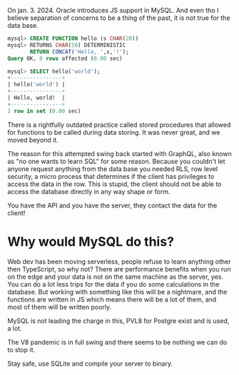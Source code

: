 
On jan. 3. 2024. Oracle introduces JS support in MySQL. And even tho I believe separation of concerns to be a thing of the past, it is not true for the data base.

```sql
mysql> CREATE FUNCTION hello (s CHAR(20))
mysql> RETURNS CHAR(50) DETERMINISTIC
       RETURN CONCAT('Hello, ',s,'!');
Query OK, 0 rows affected (0.00 sec)

mysql> SELECT hello('world');
+----------------+
| hello('world') |
+----------------+
| Hello, world!  |
+----------------+
1 row in set (0.00 sec)
```

There is a rightfully outdated practice called stored procedures that allowed for functions to be called during data storing. It was never great, and we moved beyond it. 

The reason for this attempted swing back started with GraphQL, also known as "no one wants to learn SQL" for some reason. Because you couldn't let anyone request anything from the data base you needed RLS, row level security, a micro process that determines if the client has privileges to access the data in the row. This is stupid, the client should not be able to access the database directly in any way shape or form.

You have the API and you have the server, they contact the data for the client!

# Why would MySQL do this?

Web dev has been moving serverless, people refuse to learn anything other then TypeScript, so why not? There are performance benefits when you run on the edge and your data is not on the same machine as the server, yes. You can do a lot less trips for the data if you do some calculations in the database. But working with something like this will be a nightmare, and the functions are written in JS which means there will be a lot of them, and most of them will be written poorly.

MySQL is not leading the charge in this, PVL8 for Postgre exist and is used, a lot. 

The V8 pandemic is in full swing and there seems to be nothing we can do to stop it.

Stay safe, use SQLite and compile your server to binary.